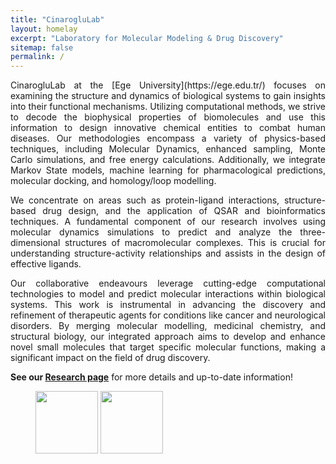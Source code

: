```yaml
---
title: "CinarogluLab"
layout: homelay
excerpt: "Laboratory for Molecular Modeling & Drug Discovery"
sitemap: false
permalink: /
---
```


<div style="text-align: justify;"The <b>CinarogluLab</b> at the [Ege University](https://ege.edu.tr/) focuses on examining the structure and dynamics of biological systems to gain insights into their functional mechanisms. Utilizing computational methods, we strive to decode the biophysical properties of biomolecules and use this information to design innovative chemical entities to combat human diseases. Our methodologies encompass a variety of physics-based techniques, including Molecular Dynamics, enhanced sampling, Monte Carlo simulations, and free energy calculations. Additionally, we integrate Markov State models, machine learning for pharmacological predictions, molecular docking, and homology/loop modelling.

We concentrate on areas such as protein-ligand interactions, structure-based drug design, and the application of QSAR and bioinformatics techniques. A fundamental component of our research involves using molecular dynamics simulations to predict and analyze the three-dimensional structures of macromolecular complexes. This is crucial for understanding structure-activity relationships and assists in the design of effective ligands.

Our collaborative endeavours leverage cutting-edge computational technologies to model and predict molecular interactions within biological systems. This work is instrumental in advancing the discovery and refinement of therapeutic agents for conditions like cancer and neurological disorders. By merging molecular modelling, medicinal chemistry, and structural biology, our integrated approach aims to develop and enhance novel small molecules that target specific molecular functions, making a significant impact on the field of drug discovery.</div>

<b>See our [Research page](research)</b> for more details and up-to-date information!


<figure class="fourth">
  <img src="{{ site.url }}{{ site.baseurl }}/images/logopic/ege.png" style="width: 100px">
  <img src="{{ site.url }}{{ site.baseurl }}/images/logopic/biyo.jpeg" style="width: 100px">
</figure>
